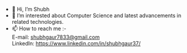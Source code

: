 - 👋 Hi, I’m Shubh
- 👀 I’m interested about Computer Science and latest advancements in related technologies.
- 📫 How to reach me :-  \
E-mail: shubhgaur7833@gmail.com\
LinkedIn: https://www.linkedin.com/in/shubhgaur37/

<!---
shubhgaur37/shubhgaur37 is a ✨ special ✨ repository because its `README.md` (this file) appears on your GitHub profile.
You can click the Preview link to take a look at your changes.
--->
